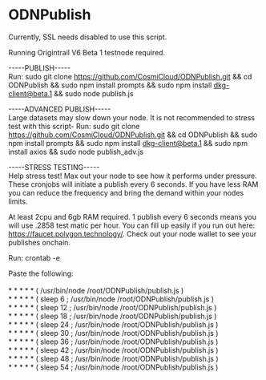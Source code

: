 # ODNPublish
Currently, SSL needs disabled to use this script.

Running Origintrail V6 Beta 1 testnode required.

-----PUBLISH----- <br>
Run: sudo git clone https://github.com/CosmiCloud/ODNPublish.git && cd ODNPublish && sudo npm install prompts && sudo npm install dkg-client@beta.1 && sudo node publish.js

-----ADVANCED PUBLISH----- <br>
Large datasets may slow down your node. It is not recommended to stress test with this script- Run: sudo git clone https://github.com/CosmiCloud/ODNPublish.git && cd ODNPublish && sudo npm install prompts && sudo npm install dkg-client@beta.1 && sudo npm install axios && sudo node publish_adv.js

-----STRESS TESTING----- <br>
Help stress test! Max out your node to see how it performs under pressure. These cronjobs will initiate a publish every 6 seconds. If you have less RAM you can reduce the frequency and bring the demand within your nodes limits.

At least 2cpu and 6gb RAM required. 
1 publish every 6 seconds means you will use .2858 test matic per hour. 
You can fill up easily if you run out here: https://faucet.polygon.technology/. Check out your node wallet to see your publishes onchain.

Run: crontab -e
<p>
Paste the following:<br><br>
* * * * * ( /usr/bin/node /root/ODNPublish/publish.js )<br>
* * * * * ( sleep 6 ; /usr/bin/node /root/ODNPublish/publish.js ) <br>
* * * * * ( sleep 12 ; /usr/bin/node /root/ODNPublish/publish.js )<br>
* * * * * ( sleep 18 ; /usr/bin/node /root/ODNPublish/publish.js )<br>
* * * * * ( sleep 24 ; /usr/bin/node /root/ODNPublish/publish.js )<br>
* * * * * ( sleep 30 ; /usr/bin/node /root/ODNPublish/publish.js )<br>
* * * * * ( sleep 36 ; /usr/bin/node /root/ODNPublish/publish.js )<br>
* * * * * ( sleep 42 ; /usr/bin/node /root/ODNPublish/publish.js )<br>
* * * * * ( sleep 48 ; /usr/bin/node /root/ODNPublish/publish.js )<br>
* * * * * ( sleep 54 ; /usr/bin/node /root/ODNPublish/publish.js )<br>
</p>


